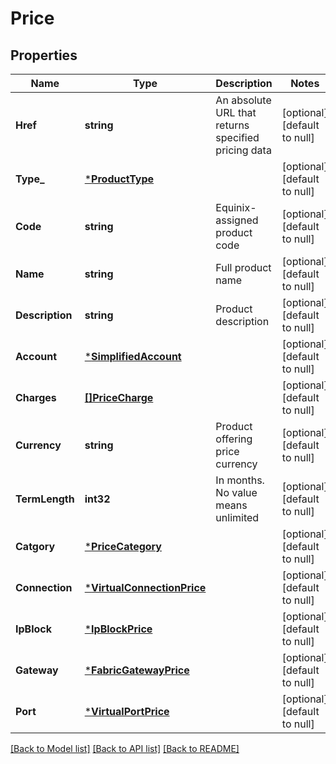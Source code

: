 # Price

## Properties
Name | Type | Description | Notes
------------ | ------------- | ------------- | -------------
**Href** | **string** | An absolute URL that returns specified pricing data | [optional] [default to null]
**Type_** | [***ProductType**](ProductType.md) |  | [optional] [default to null]
**Code** | **string** | Equinix-assigned product code | [optional] [default to null]
**Name** | **string** | Full product name | [optional] [default to null]
**Description** | **string** | Product description | [optional] [default to null]
**Account** | [***SimplifiedAccount**](SimplifiedAccount.md) |  | [optional] [default to null]
**Charges** | [**[]PriceCharge**](PriceCharge.md) |  | [optional] [default to null]
**Currency** | **string** | Product offering price currency | [optional] [default to null]
**TermLength** | **int32** | In months. No value means unlimited | [optional] [default to null]
**Catgory** | [***PriceCategory**](PriceCategory.md) |  | [optional] [default to null]
**Connection** | [***VirtualConnectionPrice**](VirtualConnectionPrice.md) |  | [optional] [default to null]
**IpBlock** | [***IpBlockPrice**](IpBlockPrice.md) |  | [optional] [default to null]
**Gateway** | [***FabricGatewayPrice**](FabricGatewayPrice.md) |  | [optional] [default to null]
**Port** | [***VirtualPortPrice**](VirtualPortPrice.md) |  | [optional] [default to null]

[[Back to Model list]](../README.md#documentation-for-models) [[Back to API list]](../README.md#documentation-for-api-endpoints) [[Back to README]](../README.md)

